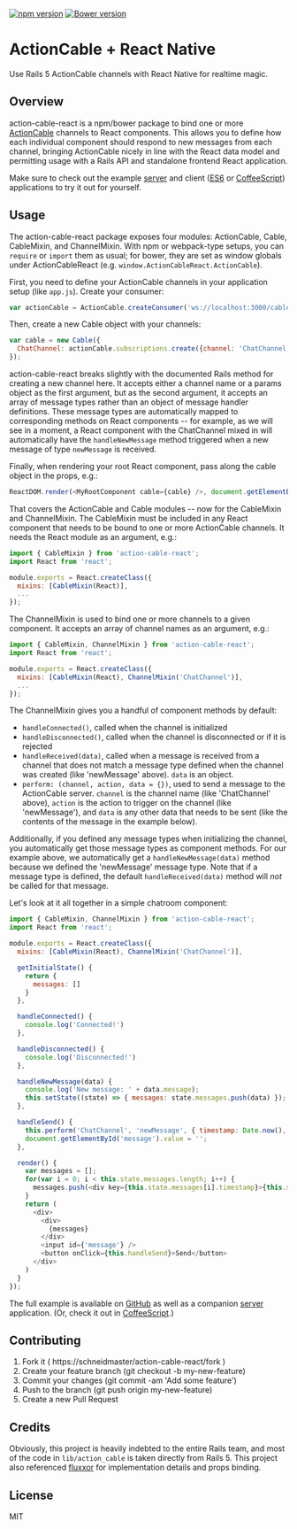 [![npm version](https://badge.fury.io/js/action-cable-react.svg)](https://badge.fury.io/js/action-cable-react)
[![Bower version](https://badge.fury.io/bo/action-cable-react.svg)](https://badge.fury.io/bo/action-cable-react)

# ActionCable + React Native

Use Rails 5 ActionCable channels with React Native for realtime magic.

## Overview

action-cable-react is a npm/bower package to bind one or more [ActionCable](https://github.com/rails/rails/tree/master/actioncable) channels to React components. This allows you to define how each individual component should respond to new messages from each channel, bringing ActionCable nicely in line with the React data model and permitting usage with a Rails API and standalone frontend React application.

Make sure to check out the example [server](https://github.com/schneidmaster/action-cable-react-example-server) and client ([ES6](https://github.com/schneidmaster/action-cable-react-example-client) or [CoffeeScript](https://github.com/schneidmaster/action-cable-react-example-coffee)) applications to try it out for yourself.

## Usage

The action-cable-react package exposes four modules: ActionCable, Cable, CableMixin, and ChannelMixin. With npm or webpack-type setups, you can `require` or `import` them as usual; for bower, they are set as window globals under ActionCableReact (e.g. `window.ActionCableReact.ActionCable`).

First, you need to define your ActionCable channels in your application setup (like `app.js`). Create your consumer:

```javascript
var actionCable = ActionCable.createConsumer('ws://localhost:3000/cable');
```

Then, create a new Cable object with your channels:

```javascript
var cable = new Cable({
  ChatChannel: actionCable.subscriptions.create({channel: 'ChatChannel', room: 'example_room'}, ['newMessage'])
});
```

action-cable-react breaks slightly with the documented Rails method for creating a new channel here. It accepts either a channel name or a params object as the first argument, but as the second argument, it accepts an array of message types rather than an object of message handler definitions. These message types are automatically mapped to corresponding methods on React components -- for example, as we will see in a moment, a React component with the ChatChannel mixed in will automatically have the `handleNewMessage` method triggered when a new message of type `newMessage` is received.

Finally, when rendering your root React component, pass along the cable object in the props, e.g.:

```javascript
ReactDOM.render(<MyRootComponent cable={cable} />, document.getElementById('app'))
```

That covers the ActionCable and Cable modules -- now for the CableMixin and ChannelMixin. The CableMixin must be included in any React component that needs to be bound to one or more ActionCable channels. It needs the React module as an argument, e.g.:

```javascript
import { CableMixin } from 'action-cable-react';
import React from 'react';

module.exports = React.createClass({
  mixins: [CableMixin(React)],
  ...
});
```

The ChannelMixin is used to bind one or more channels to a given component. It accepts an array of channel names as an argument, e.g.:

```javascript
import { CableMixin, ChannelMixin } from 'action-cable-react';
import React from 'react';

module.exports = React.createClass({
  mixins: [CableMixin(React), ChannelMixin('ChatChannel')],
  ...
});
```

The ChannelMixin gives you a handful of component methods by default:

* `handleConnected()`, called when the channel is initialized
* `handleDisconnected()`, called when the channel is disconnected or if it is rejected
* `handleReceived(data)`, called when a message is received from a channel that does not match a message type defined when the channel was created (like 'newMessage' above). `data` is an object.
* `perform: (channel, action, data = {})`, used to send a message to the ActionCable server. `channel` is the channel name (like 'ChatChannel' above), `action` is the action to trigger on the channel (like 'newMessage'), and `data` is any other data that needs to be sent (like the contents of the message in the example below).

Additionally, if you defined any message types when initializing the channel, you automatically get those message types as component methods. For our example above, we automatically get a `handleNewMessage(data)` method because we defined the 'newMessage' message type. Note that if a message type is defined, the default `handleReceived(data)` method will *not* be called for that message.

Let's look at it all together in a simple chatroom component:

```javascript
import { CableMixin, ChannelMixin } from 'action-cable-react';
import React from 'react';

module.exports = React.createClass({
  mixins: [CableMixin(React), ChannelMixin('ChatChannel')],

  getInitialState() {
    return {
      messages: []
    }
  },

  handleConnected() {
    console.log('Connected!')
  },

  handleDisconnected() {
    console.log('Disconnected!')
  },

  handleNewMessage(data) {
    console.log('New message: ' + data.message);
    this.setState((state) => { messages: state.messages.push(data) });
  },

  handleSend() {
    this.perform('ChatChannel', 'newMessage', { timestamp: Date.now(), message: document.getElementById('message').value });
    document.getElementById('message').value = '';
  },

  render() {
    var messages = [];
    for(var i = 0; i < this.state.messages.length; i++) {
      messages.push(<div key={this.state.messages[i].timestamp}>{this.state.messages[i].message}</div>)
    }
    return (
      <div>
        <div>
          {messages}
        </div>
        <input id={'message'} />
        <button onClick={this.handleSend}>Send</button>
      </div>
    )
  }
});
```

The full example is available on [GitHub](https://github.com/schneidmaster/action-cable-react-example-client) as well as a companion [server](https://github.com/schneidmaster/action-cable-react-example-server) application. (Or, check it out in [CoffeeScript](https://github.com/schneidmaster/action-cable-react-example-coffee).)

## Contributing

1. Fork it ( https://schneidmaster/action-cable-react/fork )
2. Create your feature branch (git checkout -b my-new-feature)
3. Commit your changes (git commit -am 'Add some feature')
4. Push to the branch (git push origin my-new-feature)
5. Create a new Pull Request

## Credits

Obviously, this project is heavily indebted to the entire Rails team, and most of the code in `lib/action_cable` is taken directly from Rails 5. This project also referenced [fluxxor](https://github.com/BinaryMuse/fluxxor) for implementation details and props binding.

## License

MIT
